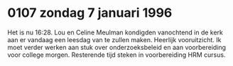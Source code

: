 # 0107 zondag 7 januari 1996
Het is nu 16:28. Lou en Celine Meulman kondigden vanochtend in de kerk aan er vandaag een leesdag van te zullen maken. Heerlijk vooruitzicht. Ik moet verder werken aan stuk over onderzoeksbeleid en aan voorbereiding voor college morgen. Resterende tijd steken in voorbereiding HRM cursus.